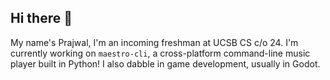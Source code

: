 ## Hi there 👋

My name's Prajwal, I'm an incoming freshman at UCSB CS c/o 24. I'm currently working on `maestro-cli`, a cross-platform command-line music player built in Python! I also dabble in game development, usually in Godot.
